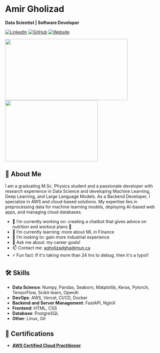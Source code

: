 # Amir Gholizad

**Data Scientist | Software Developer**

[![LinkedIn](https://img.shields.io/badge/LinkedIn-blue)](https://www.linkedin.com/in/amirgholizad/)
[![GitHub](https://img.shields.io/badge/GitHub-black)](https://www.github.com/AmirGholizad/)
[![Website](https://img.shields.io/badge/Website-green)](https://www.amirg.dev)


<a href="https://github.com/anuraghazra/github-readme-stats">
  <img height=200 width=400 align="center" src="https://github-readme-stats.vercel.app/api?username=amirgholizad&show_icons=true&theme=discord_old_blurple&custom_title=Github+Stats" />
</a>
<a href="https://github.com/anuraghazra/convoychat">
  <img height=200 width=303 align="center" src="https://github-readme-stats.vercel.app/api/top-langs/?username=amirgholizad&show_icons=true&theme=discord_old_blurple&hide=Mako&layout=compact" />
</a>

## 👋 About Me

I am a graduating M.Sc. Physics student and a passionate developer with research experience in Data Science and developing Machine Learning, Deep Learning, and Large Language Models. As a Backend Developer, I specialize in AWS and cloud-based solutions. My expertise lies in preprocessing data for machine learning models, deploying AI-based web apps, and managing cloud databases.

- 🔭 I’m currently working on: creating a chatbot that gives advice on nutrition and workout plans 🧨
- 🌱 I’m currently learning:   more about ML in Finance
- 🤝 I’m looking to:           gain more industrial experience
- 💬 Ask me about:             my career goals!
- 📫 Contact me:          agholizadgha@mun.ca
- ⚡ Fun fact:                  If it's taking more than 24 hrs to debug, then it's a typo!!

## 🛠️ Skills

- **Data Science**: Numpy, Pandas, Seaborn, Matplotlib, Keras, Pytorch, TensorFlow, Scikit-learn, OpenAI
- **DevOps**: AWS, Vercel, CI/CD, Docker
- **Backend and Server Management**: FastAPI, NginX
- **Frontend**: HTML, CSS
- **Database**: PostgreSQL
- **Other**: Linux, Git

## 🌟 Certifications
- [**AWS Certified Cloud Practitioner**](https://www.credly.com/badges/6d3d2ced-9b76-43b9-9b17-010351233132/linked_in_profile)
